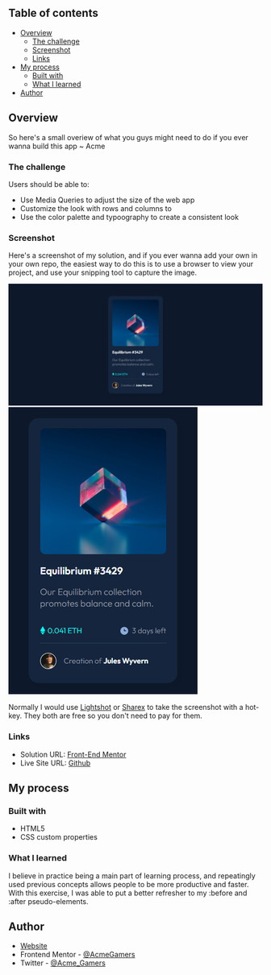 ## Table of contents

- [Overview](#overview)
  - [The challenge](#the-challenge)
  - [Screenshot](#screenshot)
  - [Links](#links)
- [My process](#my-process)
  - [Built with](#built-with)
  - [What I learned](#what-i-learned)
- [Author](#author)

## Overview

So here's a small overiew of what you guys might need to do if you ever wanna build this app ~ Acme

### The challenge

Users should be able to:

- Use Media Queries to adjust the size of the web app
- Customize the look with rows and columns to
- Use the color palette and typoography to create a consistent look

### Screenshot

Here's a screenshot of my solution, and if you ever wanna add your own in your own repo, the easiest way to do this is to use a browser to view your project, and use your snipping tool to capture the image.

![Desktop Version](./images/desktop.png)
![Mobile Version](./images/android.png)

Normally I would use [Lightshot](https://app.prntscr.com/) or [Sharex](https://getsharex.com/) to take the screenshot with a hot-key. They both are free so you don't need to pay for them.

### Links

- Solution URL: [Front-End Mentor](https://www.frontendmentor.io/solutions/qr-code-challenge-rJ5cwo3S5)
- Live Site URL: [Github](https://github.com/AcmeGamers/NFT-Preview-Card)

## My process

### Built with

- HTML5
- CSS custom properties

### What I learned

I believe in practice being a main part of learning process, and repeatingly used previous concepts allows people to be more productive and faster. With this exercise, I was able to put a better refresher to my :before and :after pseudo-elements.

## Author

- [Website](https://acme.fatima-academy.com)
- Frontend Mentor - [@AcmeGamers](https://www.frontendmentor.io/profile/AcmeGamers)
- Twitter - [@Acme_Gamers](https://twitter.com/Acme_Gamers)
